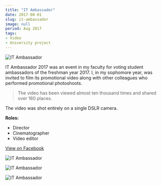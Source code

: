 ```yaml
---
title: "IT Ambassador"
date: 2017-08-01
slug: it-ambassador
image: null
period: Aug 2017
tags:
- Video
- University project
---
```


![IT Ambassador](https://via.placeholder.com/1280x720)

IT Ambassador 2017 was an event in my faculty for voting student ambassadors of the freshman year 2017.
I, in my sophomore year, was invited to film its promotional video
along with other colleagues who performed promotional photoshoots.

> The video has been viewed almost ten thousand times and shared over 160 places.

The video was shot entirely on a single DSLR camera.

**Roles:**

- Director
- Cinematographer
- Video editor

<div class="buttons">
<a href="https://fb.watch/5LoH8Lwlbp/" class="button">View on Facebook</a>
</div>

![IT Ambassador](https://via.placeholder.com/1280x720)

![IT Ambassador](https://via.placeholder.com/1280x720)

![IT Ambassador](https://via.placeholder.com/1280x720)
